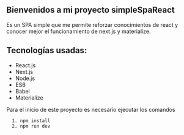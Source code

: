 ## Bienvenidos a mi proyecto simpleSpaReact

Es un SPA simple que me permite reforzar conocimientos de react y conocer mejor el funcionamiento de next.js y materialize.

 ## Tecnologías usadas:
  - React.js
  - Next.js
  - Node.js
  - ES6
  - Babel
  - Materialize

Para el inicio de este proyecto es necesario ejecutar los comandos
```
  1. npm install
  2. npm run dev
```
